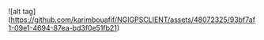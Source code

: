 ![alt tag] (https://github.com/karimbouafif/NGIGPSCLIENT/assets/48072325/93bf7af1-09e1-4694-87ea-bd3f0e51fb21)
